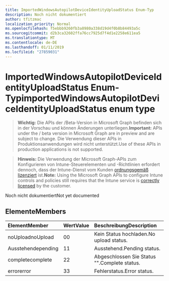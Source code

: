 ```yaml
---
title: ImportedWindowsAutopilotDeviceIdentityUploadStatus Enum-Typ
description: Noch nicht dokumentiert
author: tfitzmac
localization_priority: Normal
ms.openlocfilehash: f5ebbb9260fb3a8980a338d19d4f0b8b84493a5c
ms.sourcegitcommit: d2b3ca32602ffa76cc7925d7f4d1e2258e611ea5
ms.translationtype: MT
ms.contentlocale: de-DE
ms.lasthandoff: 01/11/2019
ms.locfileid: "27859031"
---
```

# <a name="importedwindowsautopilotdeviceidentityuploadstatus-enum-type"></a><span data-ttu-id="28a49-103">ImportedWindowsAutopilotDeviceIdentityUploadStatus Enum-Typ</span><span class="sxs-lookup"><span data-stu-id="28a49-103">importedWindowsAutopilotDeviceIdentityUploadStatus enum type</span></span>

> <span data-ttu-id="28a49-104">**Wichtig:** Die APIs der /Beta-Version in Microsoft Graph befinden sich in der Vorschau und können Änderungen unterliegen.</span><span class="sxs-lookup"><span data-stu-id="28a49-104">**Important:** APIs under the / beta version in Microsoft Graph are in preview and are subject to change.</span></span> <span data-ttu-id="28a49-105">Die Verwendung dieser APIs in Produktionsanwendungen wird nicht unterstützt.</span><span class="sxs-lookup"><span data-stu-id="28a49-105">Use of these APIs in production applications is not supported.</span></span>

> <span data-ttu-id="28a49-106">**Hinweis:** Die Verwendung der Microsoft Graph-APIs zum Konfigurieren von Intune-Steuerelementen und -Richtlinien erfordert dennoch, dass der Intune-Dienst vom Kunden [ordnungsgemäß lizenziert](https://go.microsoft.com/fwlink/?linkid=839381) ist.</span><span class="sxs-lookup"><span data-stu-id="28a49-106">**Note:** Using the Microsoft Graph APIs to configure Intune controls and policies still requires that the Intune service is [correctly licensed](https://go.microsoft.com/fwlink/?linkid=839381) by the customer.</span></span>

<span data-ttu-id="28a49-107">Noch nicht dokumentiert</span><span class="sxs-lookup"><span data-stu-id="28a49-107">Not yet documented</span></span>
## <a name="members"></a><span data-ttu-id="28a49-108">Elemente</span><span class="sxs-lookup"><span data-stu-id="28a49-108">Members</span></span>
|<span data-ttu-id="28a49-109">Element</span><span class="sxs-lookup"><span data-stu-id="28a49-109">Member</span></span>|<span data-ttu-id="28a49-110">Wert</span><span class="sxs-lookup"><span data-stu-id="28a49-110">Value</span></span>|<span data-ttu-id="28a49-111">Beschreibung</span><span class="sxs-lookup"><span data-stu-id="28a49-111">Description</span></span>|
|:---|:---|:---|
|<span data-ttu-id="28a49-112">noUpload</span><span class="sxs-lookup"><span data-stu-id="28a49-112">noUpload</span></span>|<span data-ttu-id="28a49-113">0</span><span class="sxs-lookup"><span data-stu-id="28a49-113">0</span></span>|<span data-ttu-id="28a49-114">Kein Status hochladen.</span><span class="sxs-lookup"><span data-stu-id="28a49-114">No upload status.</span></span>|
|<span data-ttu-id="28a49-115">Ausstehende</span><span class="sxs-lookup"><span data-stu-id="28a49-115">pending</span></span>|<span data-ttu-id="28a49-116">1</span><span class="sxs-lookup"><span data-stu-id="28a49-116">1</span></span>|<span data-ttu-id="28a49-117">Ausstehend.</span><span class="sxs-lookup"><span data-stu-id="28a49-117">Pending status.</span></span>|
|<span data-ttu-id="28a49-118">complete</span><span class="sxs-lookup"><span data-stu-id="28a49-118">complete</span></span>|<span data-ttu-id="28a49-119">2</span><span class="sxs-lookup"><span data-stu-id="28a49-119">2</span></span>|<span data-ttu-id="28a49-120">Abgeschlossen Sie Status "".</span><span class="sxs-lookup"><span data-stu-id="28a49-120">Complete status.</span></span>|
|<span data-ttu-id="28a49-121">error</span><span class="sxs-lookup"><span data-stu-id="28a49-121">error</span></span>|<span data-ttu-id="28a49-122">3</span><span class="sxs-lookup"><span data-stu-id="28a49-122">3</span></span>|<span data-ttu-id="28a49-123">Fehlerstatus.</span><span class="sxs-lookup"><span data-stu-id="28a49-123">Error status.</span></span>|





